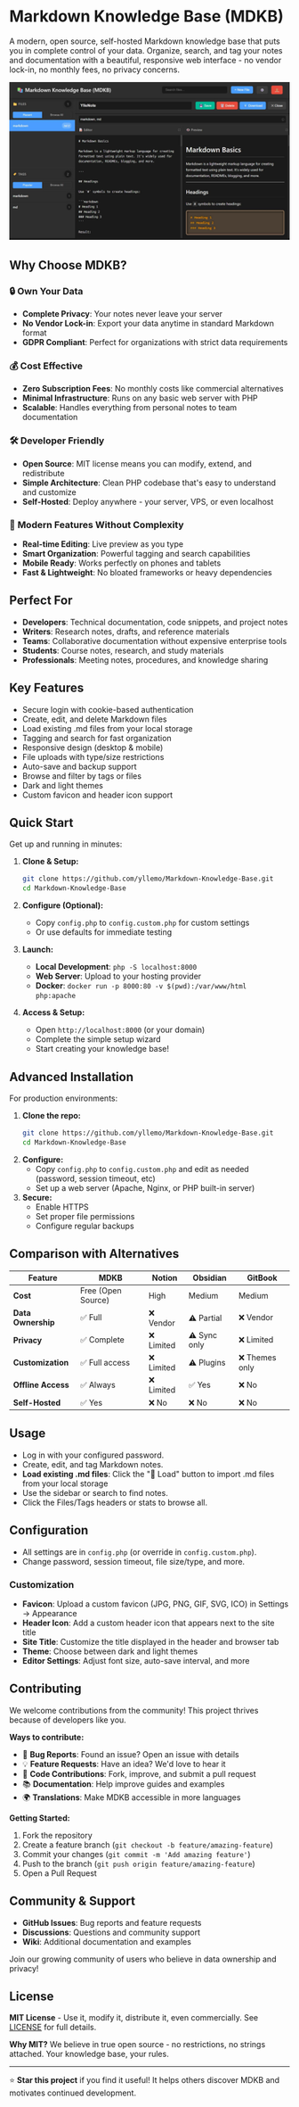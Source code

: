 # Markdown Knowledge Base (MDKB)

A modern, open source, self-hosted Markdown knowledge base that puts you in complete control of your data. Organize, search, and tag your notes and documentation with a beautiful, responsive web interface - no vendor lock-in, no monthly fees, no privacy concerns.

![Screenshot](MDKB.jpg)

## Why Choose MDKB?

### 🔒 **Own Your Data**
- **Complete Privacy**: Your notes never leave your server
- **No Vendor Lock-in**: Export your data anytime in standard Markdown format
- **GDPR Compliant**: Perfect for organizations with strict data requirements

### 💰 **Cost Effective**
- **Zero Subscription Fees**: No monthly costs like commercial alternatives
- **Minimal Infrastructure**: Runs on any basic web server with PHP
- **Scalable**: Handles everything from personal notes to team documentation

### 🛠 **Developer Friendly**
- **Open Source**: MIT license means you can modify, extend, and redistribute
- **Simple Architecture**: Clean PHP codebase that's easy to understand and customize
- **Self-Hosted**: Deploy anywhere - your server, VPS, or even localhost

### 🚀 **Modern Features Without Complexity**
- **Real-time Editing**: Live preview as you type
- **Smart Organization**: Powerful tagging and search capabilities
- **Mobile Ready**: Works perfectly on phones and tablets
- **Fast & Lightweight**: No bloated frameworks or heavy dependencies

## Perfect For

- **Developers**: Technical documentation, code snippets, and project notes
- **Writers**: Research notes, drafts, and reference materials
- **Teams**: Collaborative documentation without expensive enterprise tools
- **Students**: Course notes, research, and study materials
- **Professionals**: Meeting notes, procedures, and knowledge sharing

## Key Features
- Secure login with cookie-based authentication
- Create, edit, and delete Markdown files
- Load existing .md files from your local storage
- Tagging and search for fast organization
- Responsive design (desktop & mobile)
- File uploads with type/size restrictions
- Auto-save and backup support
- Browse and filter by tags or files
- Dark and light themes
- Custom favicon and header icon support

## Quick Start

Get up and running in minutes:

1. **Clone & Setup:**
   ```sh
   git clone https://github.com/yllemo/Markdown-Knowledge-Base.git
   cd Markdown-Knowledge-Base
   ```

2. **Configure (Optional):**
   - Copy `config.php` to `config.custom.php` for custom settings
   - Or use defaults for immediate testing

3. **Launch:**
   - **Local Development**: `php -S localhost:8000`
   - **Web Server**: Upload to your hosting provider
   - **Docker**: `docker run -p 8000:80 -v $(pwd):/var/www/html php:apache`

4. **Access & Setup:**
   - Open `http://localhost:8000` (or your domain)
   - Complete the simple setup wizard
   - Start creating your knowledge base!

## Advanced Installation
For production environments:

1. **Clone the repo:**
   ```sh
   git clone https://github.com/yllemo/Markdown-Knowledge-Base.git
   cd Markdown-Knowledge-Base
   ```
2. **Configure:**
   - Copy `config.php` to `config.custom.php` and edit as needed (password, session timeout, etc)
   - Set up a web server (Apache, Nginx, or PHP built-in server)
3. **Secure:**
   - Enable HTTPS
   - Set proper file permissions
   - Configure regular backups

## Comparison with Alternatives

| Feature | MDKB | Notion | Obsidian | GitBook |
|---------|------|--------|----------|---------|
| **Cost** | Free (Open Source) | High | Medium | Medium |
| **Data Ownership** | ✅ Full | ❌ Vendor | ⚠️ Partial | ❌ Vendor |
| **Privacy** | ✅ Complete | ❌ Limited | ⚠️ Sync only | ❌ Limited |
| **Customization** | ✅ Full access | ❌ Limited | ⚠️ Plugins | ❌ Themes only |
| **Offline Access** | ✅ Always | ❌ Limited | ✅ Yes | ❌ No |
| **Self-Hosted** | ✅ Yes | ❌ No | ❌ No | ❌ No |

## Usage
- Log in with your configured password.
- Create, edit, and tag Markdown notes.
- **Load existing .md files**: Click the "📁 Load" button to import .md files from your local storage
- Use the sidebar or search to find notes.
- Click the Files/Tags headers or stats to browse all.

## Configuration
- All settings are in `config.php` (or override in `config.custom.php`).
- Change password, session timeout, file size/type, and more.

### Customization
- **Favicon**: Upload a custom favicon (JPG, PNG, GIF, SVG, ICO) in Settings → Appearance
- **Header Icon**: Add a custom header icon that appears next to the site title
- **Site Title**: Customize the title displayed in the header and browser tab
- **Theme**: Choose between dark and light themes
- **Editor Settings**: Adjust font size, auto-save interval, and more

## Contributing

We welcome contributions from the community! This project thrives because of developers like you.

**Ways to contribute:**
- 🐛 **Bug Reports**: Found an issue? Open an issue with details
- 💡 **Feature Requests**: Have an idea? We'd love to hear it
- 🔧 **Code Contributions**: Fork, improve, and submit a pull request
- 📚 **Documentation**: Help improve guides and examples
- 🌍 **Translations**: Make MDKB accessible in more languages

**Getting Started:**
1. Fork the repository
2. Create a feature branch (`git checkout -b feature/amazing-feature`)
3. Commit your changes (`git commit -m 'Add amazing feature'`)
4. Push to the branch (`git push origin feature/amazing-feature`)
5. Open a Pull Request

## Community & Support

- **GitHub Issues**: Bug reports and feature requests
- **Discussions**: Questions and community support
- **Wiki**: Additional documentation and examples

Join our growing community of users who believe in data ownership and privacy!

## License

**MIT License** - Use it, modify it, distribute it, even commercially. See [LICENSE](LICENSE) for full details.

**Why MIT?** We believe in true open source - no restrictions, no strings attached. Your knowledge base, your rules.

---

⭐ **Star this project** if you find it useful! It helps others discover MDKB and motivates continued development.